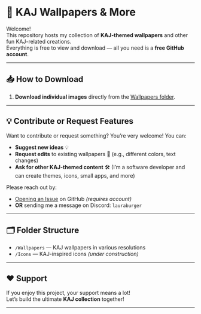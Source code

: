 # 🌟 KAJ Wallpapers & More

Welcome!  
This repository hosts my collection of **KAJ-themed wallpapers** and other fun KAJ-related creations.  
Everything is free to view and download — all you need is a **free GitHub account**.

---

## 📥 How to Download

1. **Download individual images** directly from the [Wallpapers folder](https://github.com/fallingstar12366/kaj-community-art/tree/master/BlazorApp4/wwwroot/Wallpapers).

---

## 💡 Contribute or Request Features

Want to contribute or request something? You’re very welcome! You can:  
- **Suggest new ideas** 💡  
- **Request edits** to existing wallpapers 🎨 (e.g., different colors, text changes)  
- **Ask for other KAJ-themed content** 🛠 (I’m a software developer and can create themes, icons, small apps, and more)  

Please reach out by:  
- [Opening an Issue](../../issues) on GitHub *(requires account)*  
- **OR** sending me a message on Discord: `lauraburger`

---

## 🗂 Folder Structure
- `/Wallpapers` — KAJ wallpapers in various resolutions  
- `/Icons` — KAJ-inspired icons *(under construction)*  
---

## ❤️ Support  
If you enjoy this project, your support means a lot!  
Let’s build the ultimate **KAJ collection** together!

---

